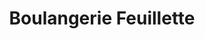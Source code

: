---
title: "Boulangerie Feuillette"
url: /bourg-les-valence/boulangerie-feuillette/
shop: boulangerie
---